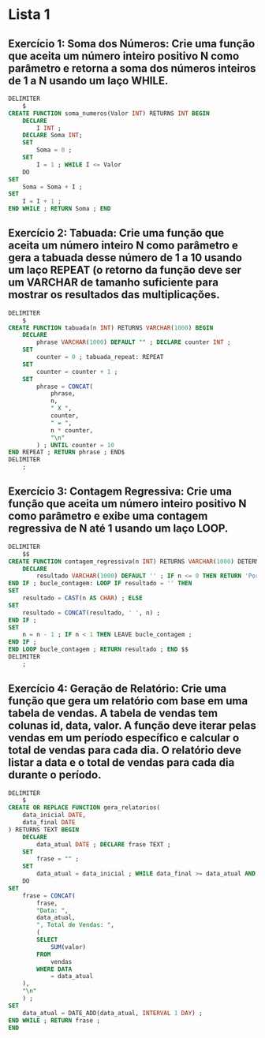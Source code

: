 # Lista 1

## Exercício 1: Soma dos Números: Crie uma função que aceita um número inteiro positivo N como parâmetro e retorna a soma dos números inteiros de 1 a N usando um laço WHILE.

```sql
DELIMITER
    $
CREATE FUNCTION soma_numeros(Valor INT) RETURNS INT BEGIN
    DECLARE
        I INT ;
    DECLARE Soma INT;
    SET
        Soma = 0 ;
    SET
        I = 1 ; WHILE I <= Valor
    DO
SET
    Soma = Soma + I ;
SET
    I = I + 1 ;
END WHILE ; RETURN Soma ; END
```

## Exercício 2: Tabuada: Crie uma função que aceita um número inteiro N como parâmetro e gera a tabuada desse número de 1 a 10 usando um laço REPEAT (o retorno da função deve ser um VARCHAR de tamanho suficiente para mostrar os resultados das multiplicações.

```sql
DELIMITER
    $
CREATE FUNCTION tabuada(n INT) RETURNS VARCHAR(1000) BEGIN
    DECLARE
        phrase VARCHAR(1000) DEFAULT "" ; DECLARE counter INT ;
    SET
        counter = 0 ; tabuada_repeat: REPEAT
    SET
        counter = counter + 1 ;
    SET
        phrase = CONCAT(
            phrase,
            n,
            " X ",
            counter,
            " = ",
            n * counter,
            "\n"
        ) ; UNTIL counter = 10
END REPEAT ; RETURN phrase ; END$
DELIMITER
    ;
```

## Exercício 3: Contagem Regressiva: Crie uma função que aceita um número inteiro positivo N como parâmetro e exibe uma contagem regressiva de N até 1 usando um laço LOOP.

```sql
DELIMITER
    $$
CREATE FUNCTION contagem_regressiva(n INT) RETURNS VARCHAR(1000) DETERMINISTIC BEGIN
    DECLARE
        resultado VARCHAR(1000) DEFAULT '' ; IF n <= 0 THEN RETURN 'Por favor, forneça um número inteiro positivo.' ;
END IF ; bucle_contagem: LOOP IF resultado = '' THEN
SET
    resultado = CAST(n AS CHAR) ; ELSE
SET
    resultado = CONCAT(resultado, ' ', n) ;
END IF ;
SET
    n = n - 1 ; IF n < 1 THEN LEAVE bucle_contagem ;
END IF ;
END LOOP bucle_contagem ; RETURN resultado ; END $$
DELIMITER
    ;
```

## Exercício 4: Geração de Relatório: Crie uma função que gera um relatório com base em uma tabela de vendas. A tabela de vendas tem colunas id, data, valor. A função deve iterar pelas vendas em um período específico e calcular o total de vendas para cada dia. O relatório deve listar a data e o total de vendas para cada dia durante o período.

```sql
DELIMITER
    $
CREATE OR REPLACE FUNCTION gera_relatorios(
    data_inicial DATE,
    data_final DATE
) RETURNS TEXT BEGIN
    DECLARE
        data_atual DATE ; DECLARE frase TEXT ;
    SET
        frase = "" ;
    SET
        data_atual = data_inicial ; WHILE data_final >= data_atual AND data_atual >= data_inicial
    DO
SET
    frase = CONCAT(
        frase,
        "Data: ",
        data_atual,
        ", Total de Vendas: ",
        (
        SELECT
            SUM(valor)
        FROM
            vendas
        WHERE DATA
            = data_atual
    ),
    "\n"
    ) ;
SET
    data_atual = DATE_ADD(data_atual, INTERVAL 1 DAY) ;
END WHILE ; RETURN frase ;
END
```
